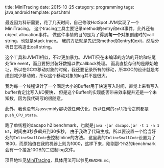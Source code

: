 title: MiniTracing
date: 2015-10-25
category: programming
tags: java,android
template: post.html



最近因为科研需要，花了几天时间，自己修改HotSpot JVM实现了一个MiniTracing。
这个tracing工具主要记录method的entry和exit事件，此外还有object allocation事件。
做这件事情的目的是为了得到**每一个**对象创建时的call string，也就是stack trace。
我的方法就是先记录method的entry和exit，然后分析日志构造出call string。

这个工具和JVMTI相似，不过更加暴力。JVMTI只在未编译的方法的开始和结尾处fire event，而且要把封装好数据以供callback处理。
而我直接存储的是原始地址，所以在GC中移动对象的时候，我还要记录所有的移动，所幸GC的设计就是考虑到减少移动的，所以这个移动对象的log并不是很大。

我为每一个线程设计了一个固定大小的Buffer用于快速写入时间，直觉上来看写入buffer肯定比写入I/O要快，
但是这个Buffer的实现能否带来效率提升还是一个未知数，因为我代码写的很随意。

此外，我也没有为assembly那块做任何优化，所以任何的`call`指令之前都是`push_CPU_state`。

跑了单线程的dacapo h2 benchmark，也就是`java -jar dacapo.jar -t 1 -n 1 h2`，时间由3秒多飙升到30多秒。
由于我改了代码生成，所以要设置一个恰当好处的`InlineSmallCode`去控制Inline的方法。
这里我的`InlineSmallCode`设置为了1800，而原始值在我的机器上则为1000，这样下来，刚刚那个h2的benchmark会有一个接近10GB的二进制log文件。

项目地址见[MiniTracing](http://lab.artemisprojects.org/tianxiaogu/mini-tracing)，具体用法可以参见`README.md`。

